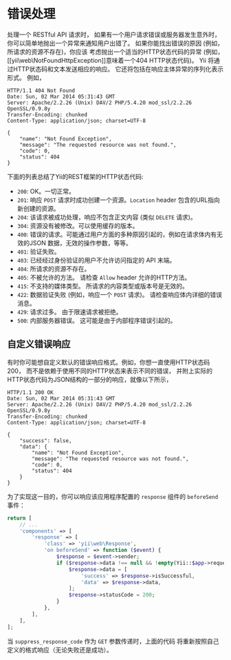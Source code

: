 错误处理
==============

处理一个 RESTful API 请求时， 如果有一个用户请求错误或服务器发生意外时，
你可以简单地抛出一个异常来通知用户出错了。
如果你能找出错误的原因 (例如，所请求的资源不存在)，你应该
考虑抛出一个适当的HTTP状态代码的异常 
(例如， [[yii\web\NotFoundHttpException]]意味着一个404 HTTP状态代码)。 
Yii 将通过HTTP状态码和文本发送相应的响应。 
它还将包括在响应主体异常的序列化表示形式。 
例如，

```
HTTP/1.1 404 Not Found
Date: Sun, 02 Mar 2014 05:31:43 GMT
Server: Apache/2.2.26 (Unix) DAV/2 PHP/5.4.20 mod_ssl/2.2.26 OpenSSL/0.9.8y
Transfer-Encoding: chunked
Content-Type: application/json; charset=UTF-8

{
    "name": "Not Found Exception",
    "message": "The requested resource was not found.",
    "code": 0,
    "status": 404
}
```

下面的列表总结了Yii的REST框架的HTTP状态代码:

* `200`: OK。一切正常。
* `201`: 响应 `POST` 请求时成功创建一个资源。`Location` header
   包含的URL指向新创建的资源。
* `204`: 该请求被成功处理，响应不包含正文内容 (类似 `DELETE` 请求)。
* `304`: 资源没有被修改。可以使用缓存的版本。
* `400`: 错误的请求。可能通过用户方面的多种原因引起的，例如在请求体内有无效的JSON
   数据，无效的操作参数，等等。
* `401`: 验证失败。
* `403`: 已经经过身份验证的用户不允许访问指定的 API 末端。
* `404`: 所请求的资源不存在。
* `405`: 不被允许的方法。 请检查 `Allow` header 允许的HTTP方法。
* `415`: 不支持的媒体类型。 所请求的内容类型或版本号是无效的。
* `422`: 数据验证失败 (例如，响应一个 `POST` 请求)。 请检查响应体内详细的错误消息。
* `429`: 请求过多。 由于限速请求被拒绝。
* `500`: 内部服务器错误。 这可能是由于内部程序错误引起的。


## 自定义错误响应 <span id="customizing-error-response"></span>

有时你可能想自定义默认的错误响应格式。例如，你想一直使用HTTP状态码200，
而不是依赖于使用不同的HTTP状态来表示不同的错误，
并附上实际的HTTP状态代码为JSON结构的一部分的响应，就像以下所示，

```
HTTP/1.1 200 OK
Date: Sun, 02 Mar 2014 05:31:43 GMT
Server: Apache/2.2.26 (Unix) DAV/2 PHP/5.4.20 mod_ssl/2.2.26 OpenSSL/0.9.8y
Transfer-Encoding: chunked
Content-Type: application/json; charset=UTF-8

{
    "success": false,
    "data": {
        "name": "Not Found Exception",
        "message": "The requested resource was not found.",
        "code": 0,
        "status": 404
    }
}
```

为了实现这一目的，你可以响应该应用程序配置的 `response` 组件的 `beforeSend` 事件：

```php
return [
    // ...
    'components' => [
        'response' => [
            'class' => 'yii\web\Response',
            'on beforeSend' => function ($event) {
                $response = $event->sender;
                if ($response->data !== null && !empty(Yii::$app->request->get('suppress_response_code'))) {
                    $response->data = [
                        'success' => $response->isSuccessful,
                        'data' => $response->data,
                    ];
                    $response->statusCode = 200;
                }
            },
        ],
    ],
];
```

当 `suppress_response_code` 作为 `GET` 参数传递时，上面的代码
将重新按照自己定义的格式响应（无论失败还是成功）。
